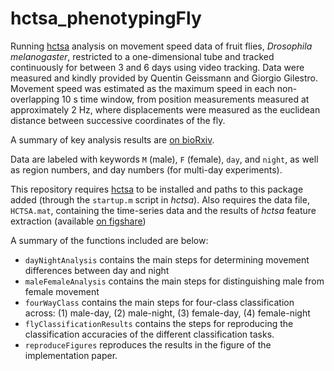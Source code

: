 # hctsa_phenotypingFly
Running [hctsa](github.com/benfulcher/hctsa) analysis on movement speed data of fruit flies, *Drosophila melanogaster*, restricted to a one-dimensional tube and tracked continuously for between 3 and 6 days using video tracking.
Data were measured and kindly provided by Quentin Geissmann and Giorgio Gilestro.
Movement speed was estimated as the maximum speed in each non-overlapping 10 s time window, from position measurements measured at approximately 2 Hz, where displacements were measured as the euclidean distance between successive coordinates of the fly.

A summary of key analysis results are [on bioRxiv](http://biorxiv.org/content/early/2016/10/17/081463).

Data are labeled with keywords `M` (male), `F` (female), `day`, and `night`, as well as region numbers, and day numbers (for multi-day experiments).

This repository requires [hctsa](github.com/benfulcher/hctsa) to be installed and paths to this package added (through the `startup.m` script in *hctsa*).
Also requires the data file, `HCTSA.mat`, containing the time-series data and the results of *hctsa* feature extraction (available [on figshare](https://dx.doi.org/10.4225/03/5804798d2a2ec))

A summary of the functions included are below:

* `dayNightAnalysis` contains the main steps for determining movement differences between day and night
* `maleFemaleAnalysis` contains the main steps for distinguishing male from female movement
* `fourWayClass` contains the main steps for four-class classification across: (1) male-day, (2) male-night, (3) female-day, (4) female-night
* `flyClassificationResults` contains the steps for reproducing the classification accuracies of the different classification tasks.
* `reproduceFigures` reproduces the results in the figure of the implementation paper.
